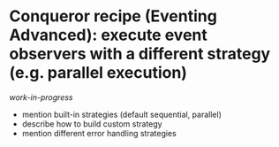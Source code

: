 # Conqueror recipe (Eventing Advanced): execute event observers with a different strategy (e.g. parallel execution)

_work-in-progress_

- mention built-in strategies (default sequential, parallel)
- describe how to build custom strategy
- mention different error handling strategies
